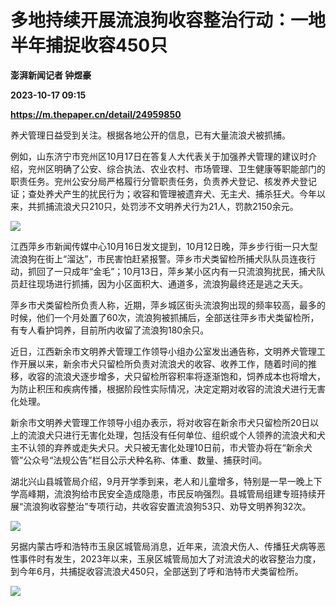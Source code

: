 # 多地持续开展流浪狗收容整治行动：一地半年捕捉收容450只
**澎湃新闻记者 钟煜豪**

**2023-10-17 09:15**

**https://m.thepaper.cn/detail/24959850**

养犬管理日益受到关注。根据各地公开的信息，已有大量流浪犬被抓捕。

例如，山东济宁市兖州区10月17日在答复人大代表关于加强养犬管理的建议时介绍，兖州区明确了公安、综合执法、农业农村、市场管理、卫生健康等职能部门的职责任务。兖州公安分局严格履行分管职责任务，负责养犬登记、核发养犬登记证；查处养犬产生的扰民行为；收容和管理被遗弃犬、无主犬、捕杀狂犬。今年以来，共抓捕流浪犬只210只，处罚涉不文明养犬行为21人，罚款2150余元。

![](https://imagecloud.thepaper.cn/thepaper/image/274/450/108.gif)

江西萍乡市新闻传媒中心10月16日发文提到，10月12日晚，萍乡步行街一只大型流浪狗在街上“溜达”，市民害怕赶紧报警。萍乡市犬类留检所捕犬队队员连夜行动，抓回了一只成年“金毛”；10月13日，萍乡某小区内有一只流浪狗扰民，捕犬队员赶往现场进行抓捕，因为小区面积大、通道多，流浪狗最终还是逃之夭夭。

萍乡市犬类留检所负责人称，近期，萍乡城区街头流浪狗出现的频率较高，最多的时候，他们一个月处置了60次，流浪狗被抓捕后，全部送往萍乡市犬类留检所，有专人看护饲养，目前所内收留了流浪狗180余只。

近日，江西新余市文明养犬管理工作领导小组办公室发出通告称，文明养犬管理工作开展以来，新余市犬只留检所负责对流浪犬的收容、收养工作，随着时间的推移，收容的流浪犬逐步增多，犬只留检所容积率将逐渐饱和，饲养成本也将增大，为防止积压和疾病传播，根据阶段性实际情况，决定定期对收容的流浪犬进行无害化处理。

新余市文明养犬管理工作领导小组办表示，将对收容在新余市犬只留检所20日以上的流浪犬只进行无害化处理，包括没有任何单位、组织或个人领养的流浪犬和犬主不认领的弃养或走失犬只。犬只被无害化处理10日前，市犬管办将在“新余犬管”公众号“法规公告”栏目公示犬种名称、体重、数量、捕获时间。

湖北兴山县城管局介绍，9月开学季到来，老人和儿童增多，特别是一早一晚上下学高峰期，流浪狗给市民安全造成隐患，市民反响强烈。县城管局组建专班持续开展“流浪狗收容整治”专项行动，共收容安置流浪狗53只、劝导文明养狗32次。

![](https://imagecloud.thepaper.cn/thepaper/image/274/450/123.jpg)

另据内蒙古呼和浩特市玉泉区城管局消息，近年来，流浪犬伤人、传播狂犬病等恶性事件时有发生，2023年以来，玉泉区城管局加大了对流浪犬的收容整治力度，到今年6月，共捕捉收容流浪犬450只，全部送到了呼和浩特市犬类留检所。

![](https://imagecloud.thepaper.cn/thepaper/image/274/450/126.jpg)